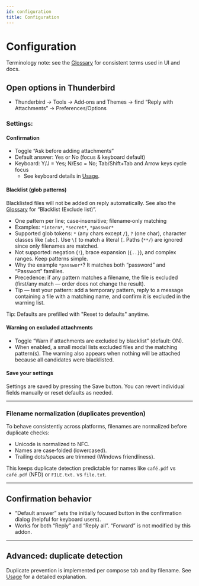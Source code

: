 ```yaml
---
id: configuration
title: Configuration
---
```


# Configuration

Terminology note: see the [Glossary](glossary) for consistent terms used in UI and docs.

## Open options in Thunderbird

- Thunderbird → Tools → Add‑ons and Themes → find “Reply with Attachments” → Preferences/Options

### Settings:

#### Confirmation

- Toggle “Ask before adding attachments”
- Default answer: Yes or No (focus & keyboard default)
- Keyboard: Y/J = Yes; N/Esc = No; Tab/Shift+Tab and Arrow keys cycle focus
  - See keyboard details in [Usage](usage#keyboard-shortcuts).

#### Blacklist (glob patterns)

Blacklisted files will not be added on reply automatically. See also the [Glossary](glossary) for “Blacklist (Exclude list)”.

- One pattern per line; case‑insensitive; filename‑only matching
- Examples: `*intern*`, `*secret*`, `*passwor*`
- Supported glob tokens: `*` (any chars except `/`), `?` (one char), character classes like `[abc]`. Use `\[` to match a literal `[`. Paths (`**/`) are ignored since only filenames are matched.
- Not supported: negation (`!`), brace expansion (`{..}`), and complex ranges. Keep patterns simple.
- Why the example `*passwor*`? It matches both “password” and “Passwort” families.
- Precedence: if any pattern matches a filename, the file is excluded (first/any match — order does not change the result).
- Tip — test your pattern: add a temporary pattern, reply to a message containing a file with a matching name, and confirm it is excluded in the warning list.

Tip: Defaults are prefilled with "Reset to defaults" anytime.

#### Warning on excluded attachments

- Toggle “Warn if attachments are excluded by blacklist” (default: ON).
- When enabled, a small modal lists excluded files and the matching pattern(s). The
  warning also appears when nothing will be attached because all candidates were
  blacklisted.

#### Save your settings

Settings are saved by pressing the Save button. You can revert individual fields manually or reset defaults as needed.

---

### Filename normalization (duplicates prevention)

To behave consistently across platforms, filenames are normalized before duplicate checks:

- Unicode is normalized to NFC.
- Names are case‑folded (lowercased).
- Trailing dots/spaces are trimmed (Windows friendliness).

This keeps duplicate detection predictable for names like `café.pdf` vs `café.pdf` (NFD) or `FILE.txt.` vs `file.txt`.

---

## Confirmation behavior

- “Default answer” sets the initially focused button in the confirmation dialog (helpful for keyboard users).
- Works for both “Reply” and “Reply all”. “Forward” is not modified by this addon.

---

## Advanced: duplicate detection

Duplicate prevention is implemented per compose tab and by filename. See [Usage](usage#behavior-details) for a detailed explanation.
